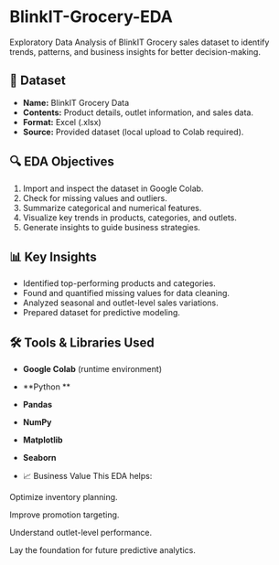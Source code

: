 # BlinkIT-Grocery-EDA
Exploratory Data Analysis of BlinkIT Grocery sales dataset to identify trends, patterns, and business insights for better decision-making.
## 📂 Dataset
- **Name:** BlinkIT Grocery Data  
- **Contents:** Product details, outlet information, and sales data.  
- **Format:** Excel (.xlsx)  
- **Source:** Provided dataset (local upload to Colab required).

## 🔍 EDA Objectives
1. Import and inspect the dataset in Google Colab.
2. Check for missing values and outliers.
3. Summarize categorical and numerical features.
4. Visualize key trends in products, categories, and outlets.
5. Generate insights to guide business strategies.

## 📊 Key Insights
- Identified top-performing products and categories.
- Found and quantified missing values for data cleaning.
- Analyzed seasonal and outlet-level sales variations.
- Prepared dataset for predictive modeling.

## 🛠 Tools & Libraries Used
- **Google Colab** (runtime environment)
- **Python **
- **Pandas**
- **NumPy**
- **Matplotlib**
- **Seaborn**

- 📈 Business Value
This EDA helps:

Optimize inventory planning.

Improve promotion targeting.

Understand outlet-level performance.

Lay the foundation for future predictive analytics.

